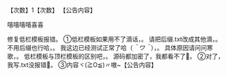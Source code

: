【次数】1【次数】 
【公告内容】

嘻嘻嘻嘻喜喜

修复低栏模板报错。
①低栏模板如果用不了滴话，。
请把后缀.txt改成其他滴，。
不用后缀也行哈，。
我这边已经测试正常了哈（*＾ワ＾*），。
具体原因请问问寒歌，。
低栏模板与顶栏模板的区别吧，。
源码都加密了，我都看不了🌚。
②对了，我写.txt没报错🌝。
③内容ヾ(≧O≦)〃嗷~【公告内容】